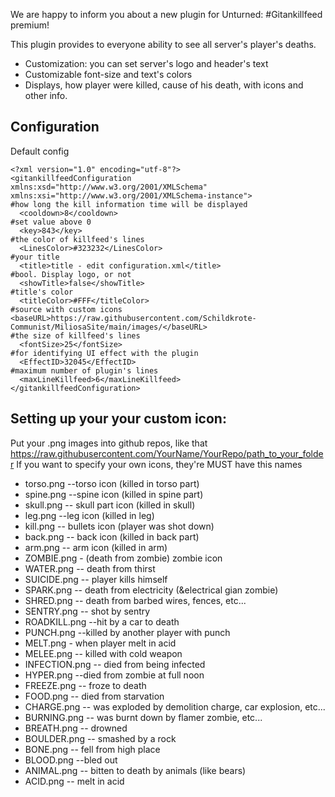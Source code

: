 We are happy to inform you about a new plugin for Unturned:
#Gitankillfeed premium!

This plugin provides to everyone ability to see all server's player's deaths.
* Customization: you can set server's logo and header's text
* Сustomizable font-size and text's colors
* Displays, how player were killed, cause of his death, with icons and other info.


## Configuration
Default config
```
<?xml version="1.0" encoding="utf-8"?>
<gitankillfeedConfiguration xmlns:xsd="http://www.w3.org/2001/XMLSchema" xmlns:xsi="http://www.w3.org/2001/XMLSchema-instance">
#how long the kill information time will be displayed
  <cooldown>8</cooldown>
#set value above 0
  <key>843</key>
#the color of killfeed's lines
  <LinesColor>#323232</LinesColor>
#your title
  <title>title - edit configuration.xml</title>
#bool. Display logo, or not
  <showTitle>false</showTitle>
#title's color
  <titleColor>#FFF</titleColor>
#source with custom icons <baseURL>https://raw.githubusercontent.com/Schildkrote-Communist/MiliosaSite/main/images/</baseURL>
#the size of killfeed's lines
  <fontSize>25</fontSize>
#for identifying UI effect with the plugin
  <EffectID>32045</EffectID>
#maximum number of plugin's lines
  <maxLineKillfeed>6</maxLineKillfeed>
</gitankillfeedConfiguration>
```

## Setting up your your custom icon:
Put your .png images into github repos, like that
https://raw.githubusercontent.com/YourName/YourRepo/path_to_your_folder
If you want to specify your own icons, they're MUST have this names
* torso.png --torso icon (killed in torso part)
* spine.png --spine icon (killed in spine part)
* skull.png -- skull part icon (killed in skull)
* leg.png --leg icon (killed in leg)
* kill.png -- bullets icon (player was shot down)
* back.png -- back icon (killed in back part)
* arm.png -- arm icon (killed in arm)
* ZOMBIE.png - (death from zombie) zombie icon
* WATER.png -- death from thirst
* SUICIDE.png -- player kills himself
* SPARK.png -- death from electricity (&electrical gian zombie)
* SHRED.png -- death from barbed wires, fences, etc...
* SENTRY.png -- shot by sentry
* ROADKILL.png --hit by a car to death
* PUNCH.png --killed by another player with punch
* MELT.png - when player melt in acid
* MELEE.png -- killed with cold weapon
* INFECTION.png -- died from being infected
* HYPER.png --died from zombie at full noon
* FREEZE.png -- froze to death
* FOOD.png -- died from starvation
* CHARGE.png -- was exploded by demolition charge, car explosion, etc...
* BURNING.png -- was burnt down by flamer zombie, etc...
* BREATH.png -- drowned
* BOULDER.png -- smashed by a rock
* BONE.png -- fell from high place
* BLOOD.png --bled out
* ANIMAL.png -- bitten to death by animals (like bears)
* ACID.png -- melt in acid
